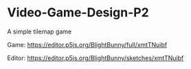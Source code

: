 # Video-Game-Design-P2
A simple tilemap game

Game:
https://editor.p5js.org/BlightBunny/full/xmtTNuibf

Editor:
https://editor.p5js.org/BlightBunny/sketches/xmtTNuibf
